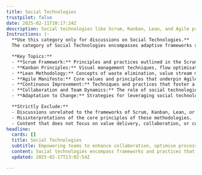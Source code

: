 ```yaml
---
title: Social Technologies
trustpilot: false
date: 2025-02-11T10:17:24Z
description: Social technologies like Scrum, Kanban, Lean, and Agile practices are adaptive frameworks that enable organisations to deliver value, foster collaboration, and drive continuous improvement. Scrum provides a structured approach for iterative development and team accountability, Kanban enhances flow and transparency through visual management, and Lean focuses on eliminating waste for maximum efficiency. Together, these practices serve as dynamic tools for teams to respond swiftly to change, optimise processes, and sustain innovation in complex environments. Explore how social technologies empower teams to build better products, faster, while continuously evolving their ways of working.
Instructions: |-
  **Use this category only for discussions on Social Technologies.**  
  The category of Social Technologies encompasses adaptive frameworks such as Scrum, Kanban, Lean, and Agile practices that facilitate value delivery, enhance collaboration, and promote continuous improvement within organisations. These methodologies are designed to help teams navigate complexity and respond effectively to change.

  **Key Topics:**
  - **Scrum Framework:** Principles and practices outlined in the Scrum Guide, including roles (Scrum Master, Product Owner, Development Team), events (Sprints, Daily Stand-ups, Sprint Reviews), and artefacts (Product Backlog, Sprint Backlog, Increment).
  - **Kanban Principles:** Visual management techniques, flow optimisation, and the importance of limiting work in progress (WIP) to enhance efficiency and transparency.
  - **Lean Methodology:** Concepts of waste elimination, value stream mapping, and the pursuit of maximum efficiency as articulated by thought leaders like Taiichi Ohno and W. Edwards Deming.
  - **Agile Manifesto:** Core values and principles that underpin Agile methodologies, focusing on customer collaboration, responsiveness to change, and iterative development.
  - **Continuous Improvement:** Techniques and practices that foster a culture of ongoing enhancement in processes and team dynamics.
  - **Collaboration and Team Dynamics:** The role of social technologies in fostering teamwork, accountability, and communication within cross-functional teams.
  - **Adaptation to Change:** Strategies for leveraging social technologies to respond swiftly to market demands and evolving project requirements.

  **Strictly Exclude:**
  - Discussions unrelated to the frameworks of Scrum, Kanban, Lean, or Agile practices.
  - Misinterpretations of the core principles of these methodologies.
  - Content that does not focus on value delivery, collaboration, or continuous improvement within teams.
headline:
  cards: []
  title: Social Technologies
  subtitle: Empowering teams to enhance collaboration, optimise processes, and adapt swiftly in complex environments through innovative frameworks and practices.
  content: Social technologies encompass frameworks and practices that enhance team collaboration, streamline workflows, and facilitate rapid adaptation in dynamic environments. Posts should explore iterative development, visual management, waste reduction, and evidence-based decision-making, drawing on insights from thought leaders to foster continuous improvement and innovation.
  updated: 2025-02-17T13:02:54Z

---
```


